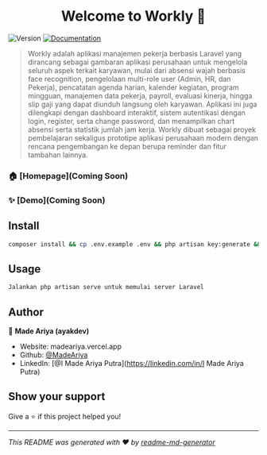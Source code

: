 <h1 align="center">Welcome to Workly 👋</h1>
<p>
  <img alt="Version" src="https://img.shields.io/badge/version-1.0.0-blue.svg?cacheSeconds=2592000" />
  <a href="Coming Soon" target="_blank">
    <img alt="Documentation" src="https://img.shields.io/badge/documentation-yes-brightgreen.svg" />
  </a>
</p>

> Workly adalah aplikasi manajemen pekerja berbasis Laravel yang dirancang sebagai gambaran aplikasi perusahaan untuk mengelola seluruh aspek terkait karyawan, mulai dari absensi wajah berbasis face recognition, pengelolaan multi-role user (Admin, HR, dan Pekerja), pencatatan agenda harian, kalender kegiatan, program mingguan, manajemen data pekerja, payroll, evaluasi kinerja, hingga slip gaji yang dapat diunduh langsung oleh karyawan. Aplikasi ini juga dilengkapi dengan dashboard interaktif, sistem autentikasi dengan login, register, serta change password, dan menampilkan chart absensi serta statistik jumlah jam kerja. Workly dibuat sebagai proyek pembelajaran sekaligus prototipe aplikasi perusahaan modern dengan rencana pengembangan ke depan berupa reminder dan fitur tambahan lainnya.

### 🏠 [Homepage](Coming Soon)

### ✨ [Demo](Coming Soon)

## Install

```sh
composer install && cp .env.example .env && php artisan key:generate && php artisan migrate --seed && php artisan serve
```

## Usage

```sh
Jalankan php artisan serve untuk memulai server Laravel
```

## Author

👤 **Made Ariya (ayakdev)**

* Website: madeariya.vercel.app
* Github: [@MadeAriya](https://github.com/MadeAriya)
* LinkedIn: [@I Made Ariya Putra](https://linkedin.com/in/I Made Ariya Putra)

## Show your support

Give a ⭐️ if this project helped you!

***
_This README was generated with ❤️ by [readme-md-generator](https://github.com/kefranabg/readme-md-generator)_